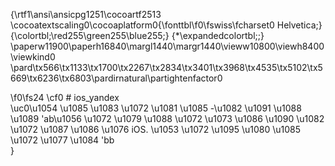 {\rtf1\ansi\ansicpg1251\cocoartf2513
\cocoatextscaling0\cocoaplatform0{\fonttbl\f0\fswiss\fcharset0 Helvetica;}
{\colortbl;\red255\green255\blue255;}
{\*\expandedcolortbl;;}
\paperw11900\paperh16840\margl1440\margr1440\vieww10800\viewh8400\viewkind0
\pard\tx566\tx1133\tx1700\tx2267\tx2834\tx3401\tx3968\tx4535\tx5102\tx5669\tx6236\tx6803\pardirnatural\partightenfactor0

\f0\fs24 \cf0 # ios_yandex\
\uc0\u1054 \u1085 \u1083 \u1072 \u1081 \u1085 -\u1082 \u1091 \u1088 \u1089  \'ab\u1056 \u1072 \u1079 \u1088 \u1072 \u1073 \u1086 \u1090 \u1082 \u1072  \u1087 \u1086 \u1076  iOS. \u1053 \u1072 \u1095 \u1080 \u1085 \u1072 \u1077 \u1084 \'bb\
}